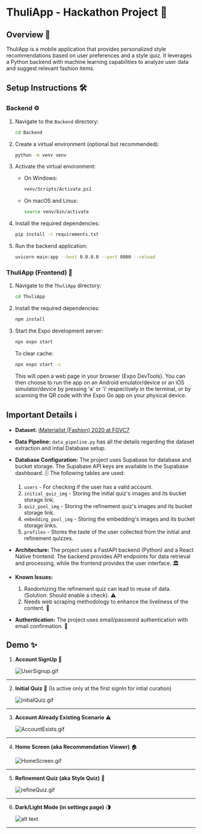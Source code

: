 # ThuliApp - Hackathon Project 🚀

## Overview 📝

ThuliApp is a mobile application that provides personalized style recommendations based on user preferences and a style quiz. It leverages a Python backend with machine learning capabilities to analyze user data and suggest relevant fashion items.

## Setup Instructions 🛠️

### Backend ⚙️

1.  Navigate to the `Backend` directory:

    ```bash
    cd Backend
    ```
2.  Create a virtual environment (optional but recommended):

    ```bash
    python -m venv venv
    ```
3.  Activate the virtual environment:

    *   On Windows:

        ```bash
        venv/Scripts/Activate.ps1
        ```
    *   On macOS and Linux:

        ```bash
        source venv/bin/activate
        ```
4.  Install the required dependencies:

    ```bash
    pip install -r requirements.txt
    ```
5.  Run the backend application:

    ```bash
    uvicorn main:app --host 0.0.0.0 --port 8000 --reload
    ```

### ThuliApp (Frontend) 📱

1.  Navigate to the `ThuliApp` directory:

    ```bash
    cd ThuliApp
    ```
2.  Install the required dependencies:

    ```bash
    npm install
    ```
3.  Start the Expo development server:

    ```bash
    npx expo start
    ```

    To clear cache:

    ```bash
    npx expo start -c
    ```

    This will open a web page in your browser (Expo DevTools). You can then choose to run the app on an Android emulator/device or an iOS simulator/device by pressing 'a' or 'i' respectively in the terminal, or by scanning the QR code with the Expo Go app on your physical device.

## Important Details ℹ️

*   **Dataset:** [iMaterialist (Fashion) 2020 at FGVC7](https://www.kaggle.com/competitions/imaterialist-fashion-2020-fgvc7/overview)
*   **Data Pipeline:** `data_pipeline.py` has all the details regarding the dataset extraction and intial Database setup.
*   **Database Configuration:** The project uses Supabase for database and bucket storage. The Supabase API keys are available in the Supabase dashboard. 🗄️
    The following tables are used:
    1.  `users` - For checking if the user has a valid account.
    2.  `initial_quiz_img` - Storing the initial quiz's images and its bucket storage link.
    3.  `quiz_pool_img` - Storing the refinement quiz's images and its bucket storage link.
    4.  `embedding_pool_img` - Storing the embedding's images and its bucket storage links.
    5.  `profiles` - Stores the taste of the user collected from the initial and refinement quizzes.
*   **Architecture:** The project uses a FastAPI backend (Python) and a React Native frontend. The backend provides API endpoints for data retrieval and processing, while the frontend provides the user interface. 🏛️
*   **Known Issues:**
    1.  Randomizing the refinement quiz can lead to reuse of data. (Solution: Should enable a check). ⚠️
    2.  Needs web scraping methodology to enhance the liveliness of the content. 🚧

*   **Authentication:** The project uses email/password authentication with email confirmation. 🔐

## Demo ✨

1. **Account SignUp** 🚀

    ![UserSignup.gif](gifs/UserSignup-ezgif.com-video-to-gif-converter.gif)
---
2. **Initial Quiz** 📝 (Is active only at the first signIn for intial curation)

    ![initialQuiz.gif](gifs/initialQuiz-ezgif.com-video-to-gif-converter.gif)
---
3. **Account Already Existing Scenario** ⚠️

    ![AccountExists.gif](gifs/AccountExists-ezgif.com-video-to-gif-converter.gif)
---
4. **Home Screen (aka Recommendation Viewer)** 🏠

    ![HomeScreen.gif](gifs/HomeScreen-ezgif.com-video-to-gif-converter.gif)
---
5. **Refinement Quiz (aka Style Quiz)** 💅

    ![refineQuiz.gif](gifs/refineQuiz-ezgif.com-video-to-gif-converter.gif)
---
6. **Dark/Light Mode (in settings page)** 🌗

    ![alt text](gifs/darkMode-ezgif.com-video-to-gif-converter.gif)
---
